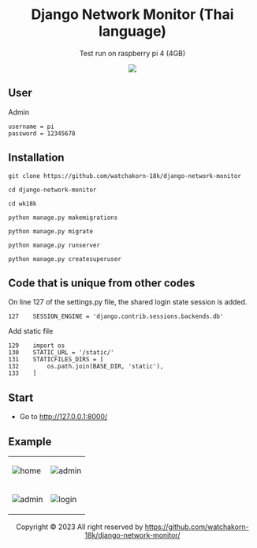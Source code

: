 <div align="center">

# Django Network Monitor (Thai language)

Test run on raspberry pi 4 (4GB)

![](https://media.discordapp.net/attachments/372372440334073859/1150870681416913037/gamedfdsf.gif)

</div>

## User

Admin

```
username = pi
password = 12345678
```

## Installation

```
git clone https://github.com/watchakorn-18k/django-network-monitor
```
```
cd django-network-monitor
```
```
cd wk18k
```
```
python manage.py makemigrations
```
```
python manage.py migrate
```
```
python manage.py runserver
```
```
python manage.py createsuperuser
```

## Code that is unique from other codes

On line 127 of the settings.py file, the shared login state session is added.

```
127    SESSION_ENGINE = 'django.contrib.sessions.backends.db'
```

Add static file

```
129    import os
130    STATIC_URL = '/static/'
131    STATICFILES_DIRS = [
132        os.path.join(BASE_DIR, 'static'),
133    ]
```

## Start

- Go to http://127.0.0.1:8000/

## Example

<div align="center">
<table>
   <tbody>
     <tr>
       <td>
       
![home](https://cdn.discordapp.com/attachments/372372440334073859/1149776671189241999/image.png)
       </td>
       <td>
       
![admin](https://cdn.discordapp.com/attachments/372372440334073859/1149776898344362024/image.png)</td>
     </tr>
     <tr>
<td>

![admin](https://cdn.discordapp.com/attachments/372372440334073859/1149777218109706310/image.png)</td>

<td>

![login](https://media.discordapp.net/attachments/372372440334073859/1149777313303638067/image.png)</td>

  </tbody>
</table>

Copyright © 2023 All right reserved by https://github.com/watchakorn-18k/django-network-monitor/

</div>
